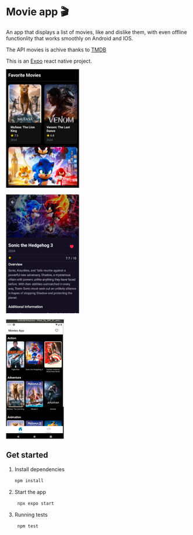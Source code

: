 # Movie app 🎬

An app that displays a list of movies, like and dislike them, with even offline functionlity that works smoothly on Android and IOS.

The API movies is achive thanks to [TMDB](https://developer.themoviedb.org/docs/getting-started)

This is an [Expo](https://expo.dev) react native project.


![screen](https://raw.githubusercontent.com/Rolando-Barbella/expo-react-native-movie-app/main/assets/images/image-3.png)


![screen](https://raw.githubusercontent.com/Rolando-Barbella/expo-react-native-movie-app/main/assets/images/image-1.png)


![screen](https://raw.githubusercontent.com/Rolando-Barbella/expo-react-native-movie-app/main/assets/images/image-2.png)


## Get started

1. Install dependencies

   ```bash
   npm install
   ```

2. Start the app

   ```bash
    npx expo start
   ```

3. Running tests

   ```bash
    npm test
   ```



